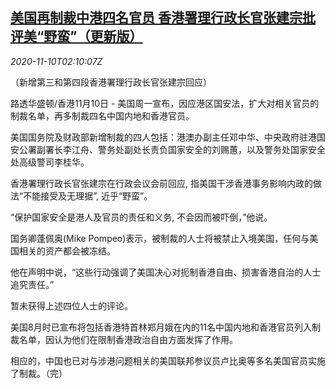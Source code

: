 <!--1604982195000-->
[美国再制裁中港四名官员 香港署理行政长官张建宗批评美“野蛮”（更新版）](https://cn.reuters.com/article/usa-sanctions-chinese-officials-1109-mon-idCNKBS27Q08C)
------

<div><i>2020-11-10T02:10:07Z</i></div><p>（新增第三和第四段香港署理行政长官张建宗回应）</p><p>路透华盛顿/香港11月10日 - 美国周一宣布，因应港区国安法，扩大对相关官员的制裁名单，再多制裁四名中国内地和香港官员。</p><p>美国国务院及财政部新增制裁的四人包括：港澳办副主任邓中华、中央政府驻港国安公署副署长李江舟、警务处副处长责负国家安全的刘赐蕙，以及警务处国家安全处高级警司李桂华。</p><p>香港署理行政长官张建宗在行政会议会前回应, 指美国干涉香港事务影响内政的做法“不能接受及无理据”, 近乎“野蛮”。</p><p>“保护国家安全是港人及官员的责任和义务, 不会因而被吓倒，”他说。</p><p>国务卿蓬佩奥(Mike Pompeo)表示，被制裁的人士将被禁止入境美国，任何与美国相关的资产都会被冻结。</p><p>他在声明中说，“这些行动强调了美国决心对扼制香港自由、损害香港自治的人士追究责任。”</p><p>暂未获得上述四位人士的评论。</p><p>美国8月时已宣布将包括香港特首林郑月娥在内的11名中国内地和香港官员列入制裁名单，因认为他们在限制香港政治自由方面发挥了作用。</p><p>相应的，中国也已对与涉港问题相关的美国联邦参议员卢比奥等多名美国官员实施了制裁。（完）</p>
